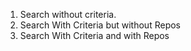 1. Search without criteria.
2. Search With Criteria but without Repos
3. Search With Criteria and with Repos

